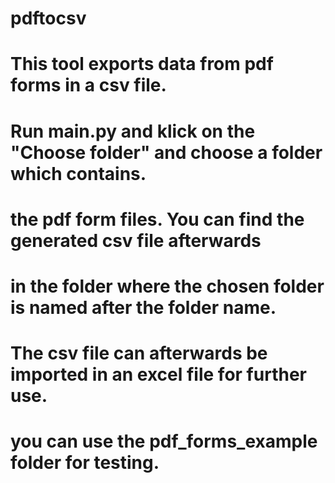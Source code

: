 # pdftocsv
# This tool exports data from pdf forms in a csv file.
# Run main.py and klick on the "Choose folder" and choose a folder which contains.
# the pdf form files. You can find the generated csv file afterwards
# in the folder where the chosen folder is named after the folder name.
# The csv file can afterwards be imported in an excel file for further use.
#
# you can use the pdf_forms_example folder for testing.
